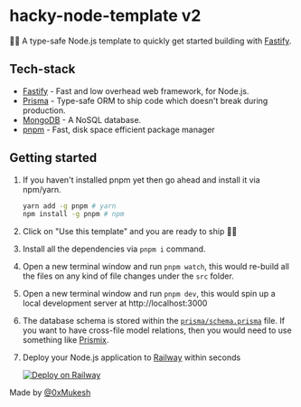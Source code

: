 # hacky-node-template v2

🏄‍♂️ A type-safe Node.js template to quickly get started building with [Fastify](https://fastify.io).

## Tech-stack

- [Fastify](https://fastify.io) - Fast and low overhead web framework, for Node.js.
- [Prisma](https://prisma.io) - Type-safe ORM to ship code which doesn't break during production.
- [MongoDB](https://mongodb.com) - A NoSQL database.
- [pnpm](https://pnpm.io/) - Fast, disk space efficient package manager

## Getting started

1. If you haven't installed pnpm yet then go ahead and install it via npm/yarn.

   ```bash
   yarn add -g pnpm # yarn
   npm install -g pnpm # npm
   ```

2. Click on "Use this template" and you are ready to ship 🏄‍♂️
3. Install all the dependencies via `pnpm i` command.
4. Open a new terminal window and run `pnpm watch`, this would re-build all the files on any kind of file changes under the `src` folder.
5. Open a new terminal window and run `pnpm dev`, this would spin up a local development server at http://localhost:3000
6. The database schema is stored within the [`prisma/schema.prisma`](./prisma/schema.prisma) file. If you want to have cross-file model relations, then you would need to use something like [Prismix](https://github.com/jamiepine/prismix).
7. Deploy your Node.js application to [Railway](https://railway.app) within seconds

   [![Deploy on Railway](https://railway.app/button.svg)](https://railway.app/new/template/hAVE3a?referralCode=hhzWkP)
  
Made by [@0xMukesh](https://twitter.com/0xMukesh)
